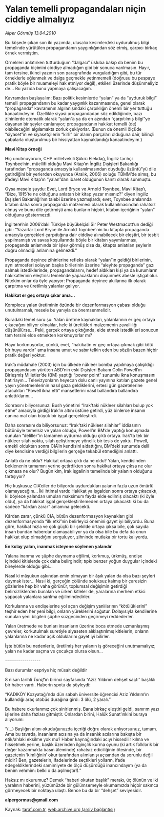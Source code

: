 # Yalan temelli propagandaları niçin ciddiye almalıyız

*Alper Görmüş 13.04.2010*

<div class="yazi"><p>Bu köşede çıkan son iki yazımda, ulusalcı kesimlerdeki uydurulmuş bilgi temelinde yürütülen propagandanın yaygınlığından söz etmiş, çarpıcı birkaç örnek vermiştim.</p>
<p>Örnekleri anlatırken tutturduğum “dalgacı” üsluba bakıp da benim bu propaganda biçimini ciddiye almadığım gibi bir sonuca varılmasın. Hayır, tam tersine, ikinci yazının son paragrafında vurguladığım gibi, bu tür örneklerle eğlenmek ve dalga geçmekle yetinmemeli (doğrusu bu pespaye pratik böyle bir muameleyi hak etmiyor değil), etkileri üzerinde düşünmeliyiz de... Bu yazıda bunu yapmaya çalışacağım.</p>
<p>Kavramdan başlayalım: Bazı politik kesimlerde “yalan” ya da “uyduruk bilgi” temelli propagandanın bu kadar yaygınlık kazanmasında, genel olarak “propaganda” kavramının algılanışındaki çarpıklığın önemli bir yer tuttuğu kanaatindeyim. Özellikle siyasi propagandadan söz edildiğinde, bazı zihinlerde otomatik olarak “yalan”a ya da en azından “çarpıtılmış bilgi”ye dayanan bir şeyler canlanıyor; propagandanın hakikat temelli (de) olabileceğini algılamakta zorluk çekiyorlar. (Bunun da önemli ölçüde “siyaset”in ve siyasetçilerin “kirli” bir alanın parçaları olduğuna dair, bilinçli çabalarla oluşturulmuş bir hissiyattan kaynaklandığı kanaatindeyim.) </p>
<p><b>Mavi Kitap örneği</b></p>
<p>Hiç unutmuyorum, CHP milletvekili Şükrü Elekdağ, İngiliz tarihçi Toynbee’nin, müellifi olduğu Mavi Kitap’ın İngiliz Dışişleri Bakanlığı tarafından “propaganda amacıyla kullanılmasından duyduğu üzüntü”yü dile getirdiğini bir yerlerden okuyunca (Aralık, 2006) soluğu TBMM’de almış, bu ifadeyi Mavi Kitap’ın “yalan”dan ibaret olduğunun kanıtı olarak sunmuştu.</p>
<p>Oysa mesele şuydu: Evet, Lord Bryce ve Arnold Toynbee, Mavi Kitap’ı, “Bize, 1915’te ne olduğunu anlatan bir kitap yazar mısınız?” diyen İngiliz Dışişleri Bakanlığı’nın talebi üzerine yazmışlardı; evet, Toynbee anılarında kitabın daha sonra propaganda malzemesi olarak kullanılmasından rahatsız olmuş ve bunu dile getirmişti ama bunların hiçbiri, kitabın içeriğinin “yalan” olduğunu göstermezdi.</p>
<p>İngiltere’nin 2006’daki Türkiye büyükelçisi Sir Peter Westmacott’un dediği gibi: “Yazarlar Lord Bryce ile Arnold Toynbee’nin bu kitapta propaganda amacıyla gerçekleri çarpıttığına dair ciddiye alınabilecek bir eleştiri, bir tesbit yapılmamıştı ve savaş koşullarında böyle bir kitabın yayımlanması, propaganda anlamında bir işlev görmüş olsa da, kitapta anlatılan şeylerin doğru olmadığı anlamına gelmezdi.”</p>
<p>Propaganda deyince zihinlerine refleks olarak “yalan”ın geldiği birilerinin, aynı atmosferi soluyan başka birilerinin üzerine “aleyhte propaganda” gazı salmak istediklerinde, propagandalarını, hedef aldıkları kişi ya da kurumların hakikatlerinin eleştirisi temelinde yapacaklarını düşünmek abesle iştigal olur. Nitekim onlar da öyle yapıyor: Propaganda deyince akıllarına ilk olarak çarpıtma ve üretilmiş yalanlar geliyor.</p>
<p><b>Hakikat er geç ortaya çıkar ama...</b></p>
<p>Komplocu yalan üretiminin özünde bir dezenformasyon çabası olduğu unutulmamalı, mesele bu yanıyla da önemsenmelidir. </p>
<p>Buradaki temel soru şu: Yalan üretme kaynakları, yalanlarının er geç ortaya çıkacağını biliyor olmalılar, hele ki ürettikleri malzemenin zavallılığı düşünülürse... Peki, gerçek ortaya çıktığında, elde etmek istedikleri sonucun tam tersini elde etmekten korkmuyorlar mı?</p>
<p>Hayır korkmuyorlar, çünkü, evet, “hakikatin er geç ortaya çıkmak gibi kötü bir huyu vardır” ama insana umut ve sabır telkin eden bu sözün bazen hiçbir pratik değeri yoktur.</p>
<p>Irak’a müdahale (2003) için bu ülkede nükleer bomba yapılmaya çalışıldığı propagandasını yürüten ABD’nin eski Dışişleri Bakanı Colin Powell’ın Birleşmiş Milletler’de (BM) yaptığı “power point” sunumlu ikna konuşmasını hatırlayın... Televizyonların heyecan dolu canlı yayınına katılan gazete genel yayın yönetmenlerinin nasıl gaza geldiklerini, ertesi gün gazetelerine atacakları “Powell ikna etti” manşetlerini nasıl ballandıra ballandıra anlattıklarını...</p>
<p>Sonrasını biliyorsunuz: Bush yönetimi “Irak’taki nükleer silahları bulup yok etme” amacıyla girdiği Irak’ın altını üstüne getirdi, yüz binlerce insanın canına mal olan büyük bir işgal gerçekleştirdi.</p>
<p>Daha sonrasını da biliyorsunuz: “Irak’taki nükleer silahlar” iddiasının bütünüyle temelsiz ve yalan olduğu, Powell’ın BM’de yaptığı konuşmada sunulan “deliller”in tamamen uydurma olduğu çıktı ortaya. Irak’ta tek bir nükleer silah yoktu, silah geliştirmeye yönelik bir tesis de yoktu. Powell, emekli olduktan sonra CIA’in kendisini aldattığını, BM’deki sunumda delil diye kendisine verdiği bilgilerin gerçeğe tekabül etmediğini anlattı.</p>
<p>Anlattı da ne oldu? Hakikat ortaya çıktı da ne oldu? Yalan, kendisinden beklenenin tamamını yerine getirdikten sonra hakikat ortaya çıksa ne olur çıkmasa ne olur? Bugün kim, Irak işgalinin temelinde bir yalanın olduğunu tartışıyor? </p>
<p>Hiç kuşkusuz CIA’ciler de biliyordu uydurdukları yalanın fazla uzun ömürlü olamayacağını... İki ihtimal vardı: Hakikat ya işgalden sonra ortaya çıkacaktı, ki böylece yalandan umulan maksimum fayda elde edilmiş olacaktı (ki öyle oldu), ya da hakikat işgal gerçekleştirilemeden ortaya çıkacaktı ki bu da sadece “kârdan zarar” anlamına gelecekti. </p>
<p>Kârdan zarar, çünkü CIA, bütün dezenformasyon kaynakları gibi dezenformasyonda “ilk etki”nin belirleyici önemini gayet iyi biliyordu. Buna göre, hakikat hızla ve çok güçlü bir şekilde ortaya çıksa bile, çok sayıda insan bundan haberdar olamayabiliyor ya da olsa bile bu defa da onun hakikat olup olmadığını sorguluyor, zihninde mutlaka bir tortu kalıyordu. </p>
<p><b>En kolay yalan, inanmak isteyene söylenen yalandır</b></p>
<p>Yalana inanma ve şüphe duymama eğilimi, korkmuş, ürkmüş, endişe içindeki kitlelerde çok daha belirgindir; tıpkı benzer yoğun duygular içindeki bireylerde olduğu gibi... </p>
<p>Nasıl ki mâşukun aşkından emin olmayan bir âşık yalan da olsa bazı şeyleri duymak ister... Nasıl ki, gerçeğin çölünde soluksuz kalmış bir çaresizin gözlerine hep bir vaha görünür, toplumsal değişimin getirdiği belirsizliklerden bunalan ve ürken kitleler de, yaralarına merhem etkisi yapacak yalanlara sarılma eğilimindedirler.</p>
<p>Korkularına ve endişelerine yol açan değişim yanlılarının “kötülüklerini” teşhir eden her yeni bilgi, onların yüreklerini soğutur. Dolayısıyla kendilerine sunulan yeni bilgileri şüphe süzgecinden geçirmeyi reddederler.</p>
<p>Yalan üretmede ve bunları insanların üzerine boca etmede uzmanlaşmış çevreler, korkutulmak suretiyle siyaseten alıklaştırılmış kitlelerin, onların yalanlarına ne kadar açık olduklarını gayet iyi bilirler.</p>
<p>İşte bütün bu nedenlerle, üretilmiş her yalanın iş göreceğini unutmamalıyız; yalan ne kadar saçma ve çocukça olursa olsun... </p>
<p>------------------</p>
<p>Bazı durumlar espriye hiç müsait değildir</p>
<p>8 nisan tarihli <i>Taraf</i>’ın birinci sayfasında “Aziz Yıldırım dehşet saçtı” başlıklı bir haber vardı. Haberin spotu da şöyleydi:</p>
<p>“KADIKÖY Kozyatağı’nda dün sabah üniversite öğrencisi Aziz Yıldırım’ın kullandığı araç otobüs durağına girdi: 3 ölü, 2 yaralı.”</p>
<p>Bu habere okurlarımız çok sinirlenmiş. Bana birkaç eleştiri geldi, sanırım yazı işlerine daha fazlası gitmiştir. Onlardan birini, Halûk Sunat’ınkini buraya alıyorum:</p>
<p>“(...) Başlığın altını okuduğunuzda içeriği doğru olarak anlıyorsunuz, tamam. Ama bu tavırda, insanların acısına ya da insanlık acılarına bakışta bir etik/ahlaki eksilme yok mu? Haber kaynağındaki acıyı hissedilir kılma ve hissetmek yerine, başlık üzerinden ilginçlik kurma oyunu (ki artık folklorik bir değer kazanmakta basın âleminde) rahatsız ediciliğinin ötesinde, bir gazetenin ‘kimliğinin’ okur tarafından alımlanışı açısından da sorunlu değil midir? Ben, gazetelerin, ifadelerinde seçtikleri yolların, ifade edegeldiklerindeki samimiyete de ölçü düşürdüğü inancındayım (ya da benim vehmim: belki o da aşılmıştır!).”</p>
<p>Haksız mı okurumuz? Demek “haberi okutan başlık” merakı, üç ölünün ve iki yaralının haberini, yüzümüzde bir gülümsemeyle okumamızda hiçbir sakınca görmeyecek bir noktaya ulaştı. Bence bu da bir “dehşet” seviyesidir.</p>
<p><b>alpergormus@gmail.com</b></p></div>

Kaynak: [taraf.com.tr](http://www.taraf.com.tr:80/makale/10866.htm), [web.archive.org (arşiv bağlantısı)](http://web.archive.org/web/20100416163837/http://www.taraf.com.tr:80/makale/10866.htm)
